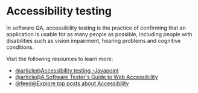 # Accessibility testing

In software QA, accessibility testing is the practice of confirming that an application is usable for as many people as possible, including people with disabilities such as vision impairment, hearing problems and cognitive conditions.

Visit the following resources to learn more:

- [@article@Accessibility testing -Javapoint](https://www.javatpoint.com/accessibility-testing)
- [@article@A Software Tester's Guide to Web Accessibility](https://www.ministryoftesting.com/articles/a-software-tester-s-guide-to-web-accessibility)
- [@feed@Explore top posts about Accessibility](https://app.daily.dev/tags/accessibility?ref=roadmapsh)
